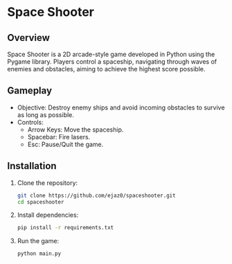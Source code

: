 # Space Shooter

## Overview

Space Shooter is a 2D arcade-style game developed in Python using the Pygame library. Players control a spaceship, navigating through waves of enemies and obstacles, aiming to achieve the highest score possible.

## Gameplay

- Objective: Destroy enemy ships and avoid incoming obstacles to survive as long as possible.
- Controls:
  - Arrow Keys: Move the spaceship.
  - Spacebar: Fire lasers.
  - Esc: Pause/Quit the game.

## Installation

1. Clone the repository:

   ```bash
   git clone https://github.com/ejaz0/spaceshooter.git
   cd spaceshooter
   ```

2. Install dependencies:

   ```bash
   pip install -r requirements.txt
   ```

3. Run the game:

   ```bash
   python main.py
   ```



